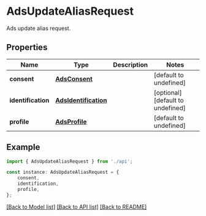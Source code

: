 # AdsUpdateAliasRequest

Ads update alias request.

## Properties

Name | Type | Description | Notes
------------ | ------------- | ------------- | -------------
**consent** | [**AdsConsent**](AdsConsent.md) |  | [default to undefined]
**identification** | [**AdsIdentification**](AdsIdentification.md) |  | [optional] [default to undefined]
**profile** | [**AdsProfile**](AdsProfile.md) |  | [default to undefined]

## Example

```typescript
import { AdsUpdateAliasRequest } from './api';

const instance: AdsUpdateAliasRequest = {
    consent,
    identification,
    profile,
};
```

[[Back to Model list]](../README.md#documentation-for-models) [[Back to API list]](../README.md#documentation-for-api-endpoints) [[Back to README]](../README.md)
